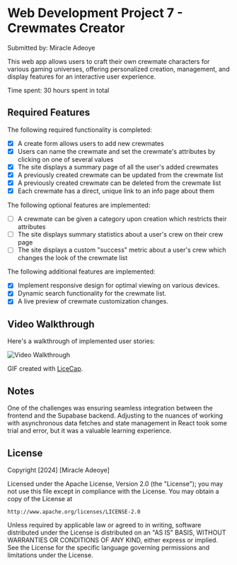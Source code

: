 # Web Development Project 7 - Crewmates Creator

Submitted by: Miracle Adeoye

This web app allows users to craft their own crewmate characters for various gaming universes, offering personalized creation, management, and display features for an interactive user experience.

Time spent: 30 hours spent in total

## Required Features

The following required functionality is completed:

- [x] A create form allows users to add new crewmates
- [x] Users can name the crewmate and set the crewmate's attributes by clicking on one of several values
- [x] The site displays a summary page of all the user's added crewmates
- [x] A previously created crewmate can be updated from the crewmate list
- [x] A previously created crewmate can be deleted from the crewmate list
- [x] Each crewmate has a direct, unique link to an info page about them

The following optional features are implemented:

- [ ] A crewmate can be given a category upon creation which restricts their attributes
- [ ] The site displays summary statistics about a user's crew on their crew page
- [ ] The site displays a custom "success" metric about a user's crew which changes the look of the crewmate list

The following additional features are implemented:

* [x] Implement responsive design for optimal viewing on various devices.
* [x] Dynamic search functionality for the crewmate list.
* [x] A live preview of crewmate customization changes.

## Video Walkthrough

Here's a walkthrough of implemented user stories:

![Video Walkthrough](http://i.imgur.com/yourgiflink.gif)

GIF created with [LiceCap](https://www.cockos.com/licecap/).

## Notes

One of the challenges was ensuring seamless integration between the frontend and the Supabase backend. Adjusting to the nuances of working with asynchronous data fetches and state management in React took some trial and error, but it was a valuable learning experience.

## License

Copyright [2024] [Miracle Adeoye]

Licensed under the Apache License, Version 2.0 (the "License");
you may not use this file except in compliance with the License.
You may obtain a copy of the License at

    http://www.apache.org/licenses/LICENSE-2.0

Unless required by applicable law or agreed to in writing, software
distributed under the License is distributed on an "AS IS" BASIS,
WITHOUT WARRANTIES OR CONDITIONS OF ANY KIND, either express or implied.
See the License for the specific language governing permissions and
limitations under the License.
